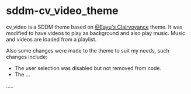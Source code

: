 # sddm-cv_video_theme
cv_video is a SDDM theme based on [@Eayu's Clairvoyance](https://github.com/Eayu/sddm-theme-clairvoyance) theme. It was modified to have videos to play as background and also play music. Music and videos are loaded from a playlist.

Also some changes were made to the theme to suit my needs, such changes include:

+ The user selection was disabled but not removed from code.
+ The ...

.....
